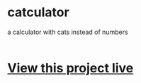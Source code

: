 # catculator
a calculator with cats instead of numbers</br></br>

# <a href="https://catculator.netlify.app/">View this project live</a>
